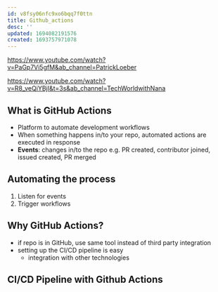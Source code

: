 ```yaml
---
id: v8fsy06nfc9xo6bqq7f0ttn
title: Github_actions
desc: ''
updated: 1694082191576
created: 1693757971078
---
```

https://www.youtube.com/watch?v=PaGp7Vi5gfM&ab_channel=PatrickLoeber

https://www.youtube.com/watch?v=R8_veQiYBjI&t=3s&ab_channel=TechWorldwithNana

## What is GitHub Actions

- Platform to automate development workflows
- When something happens in/to your repo, automated actions are executed in response 
- **Events**: changes in/to the repo e.g. PR created, contributor joined, issued created, PR merged

## Automating the process
1. Listen for events
2. Trigger workflows

## Why GitHub Actions?
- if repo is in GitHub, use same tool instead of third party integration
- setting up the CI/CD pipeline is easy
    - integration with other technologies

## CI/CD Pipeline with Github Actions

